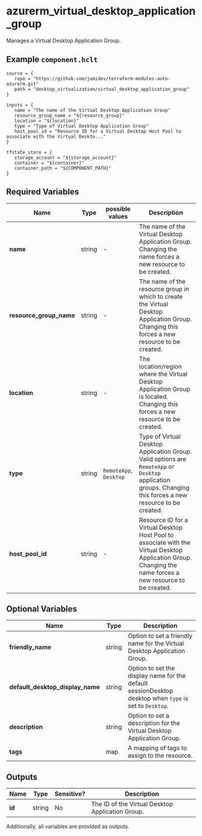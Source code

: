# azurerm_virtual_desktop_application_group

Manages a Virtual Desktop Application Group.

## Example `component.hclt`

```hcl
source = {
   repo = "https://github.com/jumidev/terraform-modules-auto-azurerm.git"   
   path = "desktop_virtualization/virtual_desktop_application_group"   
}

inputs = {
   name = "The name of the Virtual Desktop Application Group"   
   resource_group_name = "${resource_group}"   
   location = "${location}"   
   type = "Type of Virtual Desktop Application Group"   
   host_pool_id = "Resource ID for a Virtual Desktop Host Pool to associate with the Virtual Deskto..."   
}

tfstate_store = {
   storage_account = "${storage_account}"   
   container = "${container}"   
   container_path = "${COMPONENT_PATH}"   
}

```

## Required Variables

| Name | Type |  possible values |  Description |
| ---- | --------- |  ----------- | ----------- |
| **name** | string |  -  |  The name of the Virtual Desktop Application Group. Changing the name forces a new resource to be created. | 
| **resource_group_name** | string |  -  |  The name of the resource group in which to create the Virtual Desktop Application Group. Changing this forces a new resource to be created. | 
| **location** | string |  -  |  The location/region where the Virtual Desktop Application Group is located. Changing this forces a new resource to be created. | 
| **type** | string |  `RemoteApp`, `Desktop`  |  Type of Virtual Desktop Application Group. Valid options are `RemoteApp` or `Desktop` application groups. Changing this forces a new resource to be created. | 
| **host_pool_id** | string |  -  |  Resource ID for a Virtual Desktop Host Pool to associate with the Virtual Desktop Application Group. Changing the name forces a new resource to be created. | 

## Optional Variables

| Name | Type |  Description |
| ---- | --------- |  ----------- |
| **friendly_name** | string |  Option to set a friendly name for the Virtual Desktop Application Group. | 
| **default_desktop_display_name** | string |  Option to set the display name for the default sessionDesktop desktop when `type` is set to `Desktop`. | 
| **description** | string |  Option to set a description for the Virtual Desktop Application Group. | 
| **tags** | map |  A mapping of tags to assign to the resource. | 



## Outputs

| Name | Type | Sensitive? | Description |
| ---- | ---- | --------- | --------- |
| **id** | string | No  | The ID of the Virtual Desktop Application Group. | 

Additionally, all variables are provided as outputs.
